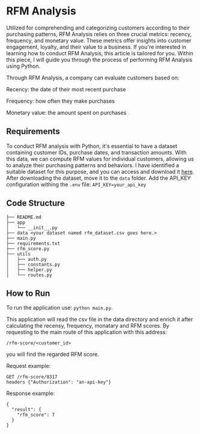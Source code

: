 # RFM Analysis
Utilized for comprehending and categorizing customers according to their purchasing patterns, RFM Analysis relies on three crucial metrics: recency, frequency, and monetary value. These metrics offer insights into customer engagement, loyalty, and their value to a business. If you're interested in learning how to conduct RFM Analysis, this article is tailored for you. Within this piece, I will guide you through the process of performing RFM Analysis using Python.

Through RFM Analysis, a company can evaluate customers based on:

Recency: the date of their most recent purchase

Frequency: how often they make purchases

Monetary value: the amount spent on purchases

## Requirements
To conduct RFM analysis with Python, it's essential to have a dataset containing customer IDs, purchase dates, and transaction amounts. With this data, we can compute RFM values for individual customers, allowing us to analyze their purchasing patterns and behaviors. I have identified a suitable dataset for this purpose, and you can access and download it [here](https://www.kaggle.com/datasets/harshsingh2209/rfm-analysis).
After downloading the dataset, move it to the `data` folder.
Add the API_KEY configuration withing the `.env` file: `API_KEY=your_api_key`

## Code Structure
```
├── README.md
├── app
│   └── __init__.py
├── data <your dataset named rfm_dataset.csv goes here.>
├── main.py
├── requirements.txt
├── rfm_score.py
├── utils
│   ├── auth.py
│   ├── constants.py
│   ├── helper.py
│   └── routes.py
```

## How to Run
To run the application use: `python main.py`. 

This application will read the csv file in the data directory and enrich it after calculating the recensy, frequency, monatary and RFM scores. By requesting to the main route of this application with this address:

```
/rfm-score/<customer_id>
```

you will find the regarded RFM score.

Request example:

```
GET /rfm-score/8317
headers {"Authorization": "an-api-key"}
```

Response example:
```
{
  "result": {
    "rfm_score": 7
  }
}
```
